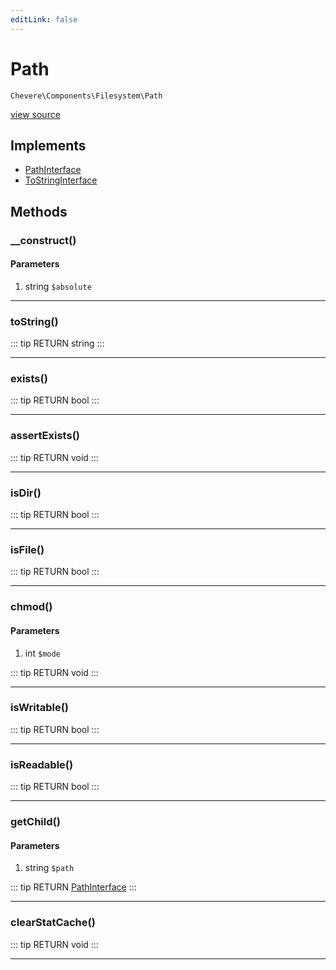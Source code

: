 ```yaml
---
editLink: false
---
```


# Path

`Chevere\Components\Filesystem\Path`

[view source](https://github.com/chevere/chevere/blob/master/Filesystem/Path.php)

## Implements

- [PathInterface](../../Interfaces/Filesystem/PathInterface.md)
- [ToStringInterface](../../Interfaces/Common/ToStringInterface.md)

## Methods

### __construct()

#### Parameters

1. string `$absolute`

---

### toString()

::: tip RETURN
string
:::

---

### exists()

::: tip RETURN
bool
:::

---

### assertExists()

::: tip RETURN
void
:::

---

### isDir()

::: tip RETURN
bool
:::

---

### isFile()

::: tip RETURN
bool
:::

---

### chmod()

#### Parameters

1. int `$mode`

::: tip RETURN
void
:::

---

### isWritable()

::: tip RETURN
bool
:::

---

### isReadable()

::: tip RETURN
bool
:::

---

### getChild()

#### Parameters

1. string `$path`

::: tip RETURN
[PathInterface](../../Interfaces/Filesystem/PathInterface.md)
:::

---

### clearStatCache()

::: tip RETURN
void
:::

---
